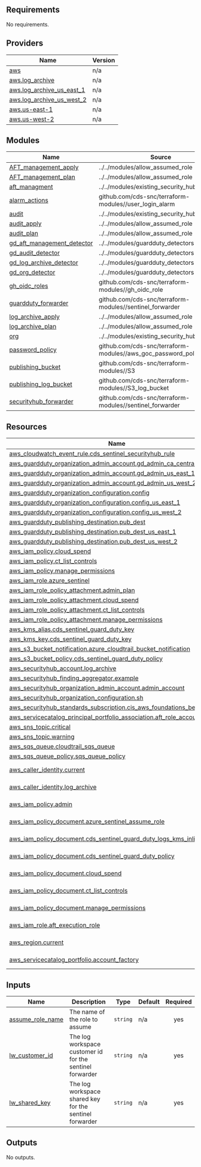 ## Requirements

No requirements.

## Providers

| Name | Version |
|------|---------|
| <a name="provider_aws"></a> [aws](#provider\_aws) | n/a |
| <a name="provider_aws.log_archive"></a> [aws.log\_archive](#provider\_aws.log\_archive) | n/a |
| <a name="provider_aws.log_archive_us_east_1"></a> [aws.log\_archive\_us\_east\_1](#provider\_aws.log\_archive\_us\_east\_1) | n/a |
| <a name="provider_aws.log_archive_us_west_2"></a> [aws.log\_archive\_us\_west\_2](#provider\_aws.log\_archive\_us\_west\_2) | n/a |
| <a name="provider_aws.us-east-1"></a> [aws.us-east-1](#provider\_aws.us-east-1) | n/a |
| <a name="provider_aws.us-west-2"></a> [aws.us-west-2](#provider\_aws.us-west-2) | n/a |

## Modules

| Name | Source | Version |
|------|--------|---------|
| <a name="module_AFT_management_apply"></a> [AFT\_management\_apply](#module\_AFT\_management\_apply) | ../../modules/allow_assumed_role | n/a |
| <a name="module_AFT_management_plan"></a> [AFT\_management\_plan](#module\_AFT\_management\_plan) | ../../modules/allow_assumed_role | n/a |
| <a name="module_aft_managment"></a> [aft\_managment](#module\_aft\_managment) | ../../modules/existing_security_hub_member | n/a |
| <a name="module_alarm_actions"></a> [alarm\_actions](#module\_alarm\_actions) | github.com/cds-snc/terraform-modules//user_login_alarm | v3.0.2 |
| <a name="module_audit"></a> [audit](#module\_audit) | ../../modules/existing_security_hub_member | n/a |
| <a name="module_audit_apply"></a> [audit\_apply](#module\_audit\_apply) | ../../modules/allow_assumed_role | n/a |
| <a name="module_audit_plan"></a> [audit\_plan](#module\_audit\_plan) | ../../modules/allow_assumed_role | n/a |
| <a name="module_gd_aft_management_detector"></a> [gd\_aft\_management\_detector](#module\_gd\_aft\_management\_detector) | ../../modules/guardduty_detectors | n/a |
| <a name="module_gd_audit_detector"></a> [gd\_audit\_detector](#module\_gd\_audit\_detector) | ../../modules/guardduty_detectors | n/a |
| <a name="module_gd_log_archive_detector"></a> [gd\_log\_archive\_detector](#module\_gd\_log\_archive\_detector) | ../../modules/guardduty_detectors | n/a |
| <a name="module_gd_org_detector"></a> [gd\_org\_detector](#module\_gd\_org\_detector) | ../../modules/guardduty_detectors | n/a |
| <a name="module_gh_oidc_roles"></a> [gh\_oidc\_roles](#module\_gh\_oidc\_roles) | github.com/cds-snc/terraform-modules//gh_oidc_role | v4.0.0 |
| <a name="module_guardduty_forwarder"></a> [guardduty\_forwarder](#module\_guardduty\_forwarder) | github.com/cds-snc/terraform-modules//sentinel_forwarder | v3.0.19 |
| <a name="module_log_archive_apply"></a> [log\_archive\_apply](#module\_log\_archive\_apply) | ../../modules/allow_assumed_role | n/a |
| <a name="module_log_archive_plan"></a> [log\_archive\_plan](#module\_log\_archive\_plan) | ../../modules/allow_assumed_role | n/a |
| <a name="module_org"></a> [org](#module\_org) | ../../modules/existing_security_hub_member | n/a |
| <a name="module_password_policy"></a> [password\_policy](#module\_password\_policy) | github.com/cds-snc/terraform-modules//aws_goc_password_policy | v3.0.2 |
| <a name="module_publishing_bucket"></a> [publishing\_bucket](#module\_publishing\_bucket) | github.com/cds-snc/terraform-modules//S3 | v3.0.2 |
| <a name="module_publishing_log_bucket"></a> [publishing\_log\_bucket](#module\_publishing\_log\_bucket) | github.com/cds-snc/terraform-modules//S3_log_bucket | v3.0.2 |
| <a name="module_securityhub_forwarder"></a> [securityhub\_forwarder](#module\_securityhub\_forwarder) | github.com/cds-snc/terraform-modules//sentinel_forwarder | v3.0.19 |

## Resources

| Name | Type |
|------|------|
| [aws_cloudwatch_event_rule.cds_sentinel_securityhub_rule](https://registry.terraform.io/providers/hashicorp/aws/latest/docs/resources/cloudwatch_event_rule) | resource |
| [aws_guardduty_organization_admin_account.gd_admin_ca_central_1](https://registry.terraform.io/providers/hashicorp/aws/latest/docs/resources/guardduty_organization_admin_account) | resource |
| [aws_guardduty_organization_admin_account.gd_admin_us_east_1](https://registry.terraform.io/providers/hashicorp/aws/latest/docs/resources/guardduty_organization_admin_account) | resource |
| [aws_guardduty_organization_admin_account.gd_admin_us_west_2](https://registry.terraform.io/providers/hashicorp/aws/latest/docs/resources/guardduty_organization_admin_account) | resource |
| [aws_guardduty_organization_configuration.config](https://registry.terraform.io/providers/hashicorp/aws/latest/docs/resources/guardduty_organization_configuration) | resource |
| [aws_guardduty_organization_configuration.config_us_east_1](https://registry.terraform.io/providers/hashicorp/aws/latest/docs/resources/guardduty_organization_configuration) | resource |
| [aws_guardduty_organization_configuration.config_us_west_2](https://registry.terraform.io/providers/hashicorp/aws/latest/docs/resources/guardduty_organization_configuration) | resource |
| [aws_guardduty_publishing_destination.pub_dest](https://registry.terraform.io/providers/hashicorp/aws/latest/docs/resources/guardduty_publishing_destination) | resource |
| [aws_guardduty_publishing_destination.pub_dest_us_east_1](https://registry.terraform.io/providers/hashicorp/aws/latest/docs/resources/guardduty_publishing_destination) | resource |
| [aws_guardduty_publishing_destination.pub_dest_us_west_2](https://registry.terraform.io/providers/hashicorp/aws/latest/docs/resources/guardduty_publishing_destination) | resource |
| [aws_iam_policy.cloud_spend](https://registry.terraform.io/providers/hashicorp/aws/latest/docs/resources/iam_policy) | resource |
| [aws_iam_policy.ct_list_controls](https://registry.terraform.io/providers/hashicorp/aws/latest/docs/resources/iam_policy) | resource |
| [aws_iam_policy.manage_permissions](https://registry.terraform.io/providers/hashicorp/aws/latest/docs/resources/iam_policy) | resource |
| [aws_iam_role.azure_sentinel](https://registry.terraform.io/providers/hashicorp/aws/latest/docs/resources/iam_role) | resource |
| [aws_iam_role_policy_attachment.admin_plan](https://registry.terraform.io/providers/hashicorp/aws/latest/docs/resources/iam_role_policy_attachment) | resource |
| [aws_iam_role_policy_attachment.cloud_spend](https://registry.terraform.io/providers/hashicorp/aws/latest/docs/resources/iam_role_policy_attachment) | resource |
| [aws_iam_role_policy_attachment.ct_list_controls](https://registry.terraform.io/providers/hashicorp/aws/latest/docs/resources/iam_role_policy_attachment) | resource |
| [aws_iam_role_policy_attachment.manage_permissions](https://registry.terraform.io/providers/hashicorp/aws/latest/docs/resources/iam_role_policy_attachment) | resource |
| [aws_kms_alias.cds_sentinel_guard_duty_key](https://registry.terraform.io/providers/hashicorp/aws/latest/docs/resources/kms_alias) | resource |
| [aws_kms_key.cds_sentinel_guard_duty_key](https://registry.terraform.io/providers/hashicorp/aws/latest/docs/resources/kms_key) | resource |
| [aws_s3_bucket_notification.azure_cloudtrail_bucket_notification](https://registry.terraform.io/providers/hashicorp/aws/latest/docs/resources/s3_bucket_notification) | resource |
| [aws_s3_bucket_policy.cds_sentinel_guard_duty_policy](https://registry.terraform.io/providers/hashicorp/aws/latest/docs/resources/s3_bucket_policy) | resource |
| [aws_securityhub_account.log_archive](https://registry.terraform.io/providers/hashicorp/aws/latest/docs/resources/securityhub_account) | resource |
| [aws_securityhub_finding_aggregator.example](https://registry.terraform.io/providers/hashicorp/aws/latest/docs/resources/securityhub_finding_aggregator) | resource |
| [aws_securityhub_organization_admin_account.admin_account](https://registry.terraform.io/providers/hashicorp/aws/latest/docs/resources/securityhub_organization_admin_account) | resource |
| [aws_securityhub_organization_configuration.sh](https://registry.terraform.io/providers/hashicorp/aws/latest/docs/resources/securityhub_organization_configuration) | resource |
| [aws_securityhub_standards_subscription.cis_aws_foundations_benchmark](https://registry.terraform.io/providers/hashicorp/aws/latest/docs/resources/securityhub_standards_subscription) | resource |
| [aws_servicecatalog_principal_portfolio_association.aft_role_account_factory](https://registry.terraform.io/providers/hashicorp/aws/latest/docs/resources/servicecatalog_principal_portfolio_association) | resource |
| [aws_sns_topic.critical](https://registry.terraform.io/providers/hashicorp/aws/latest/docs/resources/sns_topic) | resource |
| [aws_sns_topic.warning](https://registry.terraform.io/providers/hashicorp/aws/latest/docs/resources/sns_topic) | resource |
| [aws_sqs_queue.cloudtrail_sqs_queue](https://registry.terraform.io/providers/hashicorp/aws/latest/docs/resources/sqs_queue) | resource |
| [aws_sqs_queue_policy.sqs_queue_policy](https://registry.terraform.io/providers/hashicorp/aws/latest/docs/resources/sqs_queue_policy) | resource |
| [aws_caller_identity.current](https://registry.terraform.io/providers/hashicorp/aws/latest/docs/data-sources/caller_identity) | data source |
| [aws_caller_identity.log_archive](https://registry.terraform.io/providers/hashicorp/aws/latest/docs/data-sources/caller_identity) | data source |
| [aws_iam_policy.admin](https://registry.terraform.io/providers/hashicorp/aws/latest/docs/data-sources/iam_policy) | data source |
| [aws_iam_policy_document.azure_sentinel_assume_role](https://registry.terraform.io/providers/hashicorp/aws/latest/docs/data-sources/iam_policy_document) | data source |
| [aws_iam_policy_document.cds_sentinel_guard_duty_logs_kms_inline](https://registry.terraform.io/providers/hashicorp/aws/latest/docs/data-sources/iam_policy_document) | data source |
| [aws_iam_policy_document.cds_sentinel_guard_duty_policy](https://registry.terraform.io/providers/hashicorp/aws/latest/docs/data-sources/iam_policy_document) | data source |
| [aws_iam_policy_document.cloud_spend](https://registry.terraform.io/providers/hashicorp/aws/latest/docs/data-sources/iam_policy_document) | data source |
| [aws_iam_policy_document.ct_list_controls](https://registry.terraform.io/providers/hashicorp/aws/latest/docs/data-sources/iam_policy_document) | data source |
| [aws_iam_policy_document.manage_permissions](https://registry.terraform.io/providers/hashicorp/aws/latest/docs/data-sources/iam_policy_document) | data source |
| [aws_iam_role.aft_execution_role](https://registry.terraform.io/providers/hashicorp/aws/latest/docs/data-sources/iam_role) | data source |
| [aws_region.current](https://registry.terraform.io/providers/hashicorp/aws/latest/docs/data-sources/region) | data source |
| [aws_servicecatalog_portfolio.account_factory](https://registry.terraform.io/providers/hashicorp/aws/latest/docs/data-sources/servicecatalog_portfolio) | data source |

## Inputs

| Name | Description | Type | Default | Required |
|------|-------------|------|---------|:--------:|
| <a name="input_assume_role_name"></a> [assume\_role\_name](#input\_assume\_role\_name) | The name of the role to assume | `string` | n/a | yes |
| <a name="input_lw_customer_id"></a> [lw\_customer\_id](#input\_lw\_customer\_id) | The log workspace customer id for the sentinel forwarder | `string` | n/a | yes |
| <a name="input_lw_shared_key"></a> [lw\_shared\_key](#input\_lw\_shared\_key) | The log workspace shared key for the sentinel forwarder | `string` | n/a | yes |

## Outputs

No outputs.
